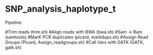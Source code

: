 # SNP_analysis_haplotype_t

Pipeline:

#Trim reads (trim.sh)
#Align reads with BWA (bwa.sh)
#Sam -> Bam (samtools)
#MarK PCR duplicates (picard, markdups.sh)
#Assign Read Groups (Picard, Assign_readgroups.sh)
#Call Vars with GATK (GATK, gatk.sh)
